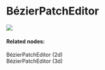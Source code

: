 # BézierPatchEditor

![](~/img/vvvv_BezierPatchEditor.png "")   



#### Related nodes:
<span class="node">BézierPatchEditor (2d)</span>  
<span class="node">BézierPatchEditor (3d)</span>  


